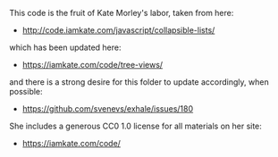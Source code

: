 This code is the fruit of Kate Morley's labor, taken from here:

- http://code.iamkate.com/javascript/collapsible-lists/

which has been updated here:

- https://iamkate.com/code/tree-views/

and there is a strong desire for this folder to update accordingly, when
possible:

- https://github.com/svenevs/exhale/issues/180

She includes a generous CC0 1.0 license for all materials on her site:

- https://iamkate.com/code/
